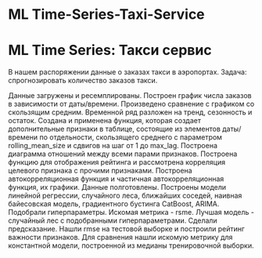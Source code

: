 # ML Time-Series-Taxi-Service
# ML Time Series: Такси сервис
В нашем распоряжении данные о заказах такси в аэропортах. Задача: спрогнозировать количество заказов такси.

Данные загружены и ресемплированы.
Построен график числа заказов в зависимости от даты/времени. Произведено сравнение с графиком со скользящим средним.
Временной ряд разложен на тренд, сезонность и остаток. 
Создана и применена функция, которая создает дополнительные признаки в таблице, состоящие из элементов даты/времени по отдельности, скользящего среднего с параметром rolling_mean_size и сдвигов на шаг от 1 до max_lag. 
Построена диаграмма отношений между всеми парами признаков. 
Построена функцию для отображения рейтинга и рассмотрена корреляция целевого признака с прочими признаками.
Построена автокорреляционная функция и частичная автокорреляционная функция, их графики.
Данные полготовлены.
Построены модели линейной регрессии, случайного леса, ближайших соседей, наивная байесовская модель, градиентного бустинга CatBoost, ARIMA. Подобрали гиперпараметры. Искомая метрика - rsme.
Лучшая модель - случайный лес с подобранными гиперпараметрами.
Сделали предсказание.
Нашли rmse на тестовой выборке и построили рейтинг важности признаков.
Для сравнения нашли искомую метрику для константной модели, построенной из медианы тренировочной выборки. 
